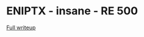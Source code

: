 # ENIPTX - insane - RE 500

[Full writeup](https://blog.stmcyber.com/athack-ctf-impressions-and-eniptx-re-500-writeup/#writeup)
